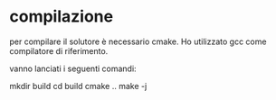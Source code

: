 # compilazione
per compilare il solutore è necessario cmake. Ho utilizzato gcc come compilatore
di riferimento.

vanno lanciati i seguenti comandi:

mkdir build
cd build
cmake ..
make -j

